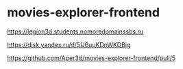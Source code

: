 # movies-explorer-frontend

<https://legion3d.students.nomoredomainssbs.ru>

<https://disk.yandex.ru/d/5U6uuKDnWKDBjg>

<https://github.com/Aper3d/movies-explorer-frontend/pull/5>
